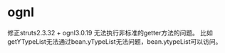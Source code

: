 # ognl
修正struts2.3.32 + ognl3.0.19 无法执行非标准的getter方法的问题。 比如getYTypeList无法通过bean.yTypeList无法问题，bean.ytypeList可以访问。


